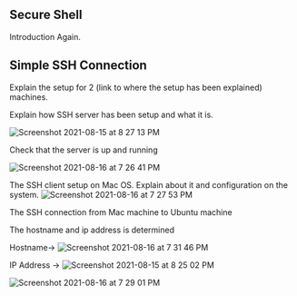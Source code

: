 ## Secure Shell

Introduction Again.


## Simple SSH Connection

Explain the setup for 2 (link to where the setup has been explained) machines.

Explain how SSH server has been setup and what it is.





![Screenshot 2021-08-15 at 8 27 13 PM](https://user-images.githubusercontent.com/42912140/129575124-7fd2f4bd-99ff-4382-89a9-0d72e91dd95e.png)


Check that the server is up and running

![Screenshot 2021-08-16 at 7 26 41 PM](https://user-images.githubusercontent.com/42912140/129575325-c6759575-3397-49d2-83a2-6ab3653adf82.png)



The SSH client setup on Mac OS. Explain about it and configuration on the system.
![Screenshot 2021-08-16 at 7 27 53 PM](https://user-images.githubusercontent.com/42912140/129575502-c69d0c4c-2e7d-4b46-83d4-18cc5b243ee3.png)


The SSH connection from Mac machine to Ubuntu machine

The hostname and ip address is determined

Hostname->
![Screenshot 2021-08-16 at 7 31 46 PM](https://user-images.githubusercontent.com/42912140/129576125-d6de2205-5227-4b97-9c06-febf9766b8e3.png)

IP Address ->
![Screenshot 2021-08-15 at 8 25 02 PM](https://user-images.githubusercontent.com/42912140/129575204-5fb7308c-98d4-43b9-b28f-b790ec5cfb04.png)




![Screenshot 2021-08-16 at 7 29 01 PM](https://user-images.githubusercontent.com/42912140/129575695-32632541-e740-4154-a688-2538566dc6dd.png)

